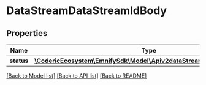 # DataStreamDataStreamIdBody

## Properties
Name | Type | Description | Notes
------------ | ------------- | ------------- | -------------
**status** | [**\CodericEcosystem\EmnifySdk\Model\Apiv2dataStreamdataStreamIdStatus**](Apiv2dataStreamdataStreamIdStatus.md) |  | [optional] 

[[Back to Model list]](../../README.md#documentation-for-models) [[Back to API list]](../../README.md#documentation-for-api-endpoints) [[Back to README]](../../README.md)

